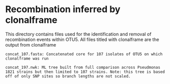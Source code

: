 # Recombination inferred by clonalframe

This directory contains files used for the identification and removal of recombination events within OTU5. All files titled with clonalframe are the output from clonalframe

```
concat_107.fasta: Concatenated core for 107 isolates of OTU5 on which clonalframe was run

concat_197.nwk: ML tree built from full comparison across Pseudmonas 1821 strains but then limited to 107 strains. Note: this tree is based off of only SNP sites so branch lengths are not scaled.
```
